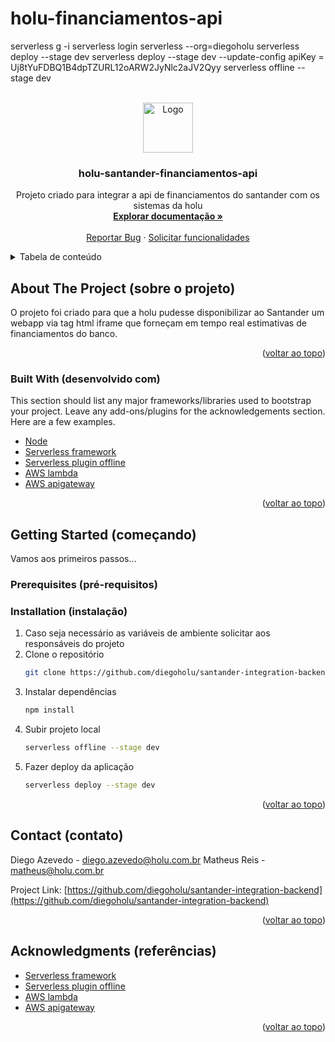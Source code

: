 # holu-financiamentos-api

serverless g -i
serverless login
serverless --org=diegoholu
serverless deploy --stage dev
serverless deploy --stage dev --update-config
apiKey = Uj8tYuFDBQ1B4dpTZURL12oARW2JyNlc2aJV2Qyy
serverless offline --stage dev

<div id="top"></div>

<!-- PROJECT LOGO -->
<br />
<div align="center">
  <a href="https://github.com/othneildrew/Best-README-Template">
    <img src="images/logo.png" alt="Logo" width="80" height="80">
  </a>

  <h3 align="center">holu-santander-financiamentos-api</h3>

  <p align="center">
    Projeto criado para integrar a api de financiamentos do santander com os sistemas da holu
    <br />
    <a href="https://github.com/diegoholu/holu-financiamentos-api/blob/main/README.md"><strong>Explorar documentação »</strong></a>
    <br />
    <br />
    <a href="https://github.com/diegoholu/holu-financiamentos-api/issues">Reportar Bug</a>
    ·
    <a href="https://github.com/diegoholu/holu-financiamentos-api/issues">Solicitar funcionalidades</a>
  </p>
</div>

<!-- TABLE OF CONTENTS -->
<details>
  <summary>Tabela de conteúdo</summary>
  <ol>
    <li>
      <a href="#about-the-project">Sobre o projeto</a>
      <ul>
        <li><a href="#built-with">Desenvolvido com</a></li>
      </ul>
    </li>
    <li>
      <a href="#getting-started">Começando</a>
      <ul>
        <li><a href="#prerequisites">Pré-requisitos</a></li>
        <li><a href="#installation">Instalação</a></li>
      </ul>
    </li>
    <li><a href="#contact">Contato</a></li>
    <li><a href="#acknowledgments">Referências</a></li>
  </ol>
</details>

<!-- ABOUT THE PROJECT -->

## About The Project (sobre o projeto)

O projeto foi criado para que a holu pudesse disponibilizar ao Santander um webapp via tag html iframe que forneçam em tempo real estimativas de financiamentos do banco.

<p align="right">(<a href="#top">voltar ao topo</a>)</p>

### Built With (desenvolvido com)

This section should list any major frameworks/libraries used to bootstrap your project. Leave any add-ons/plugins for the acknowledgements section. Here are a few examples.

- [Node](https://nodejs.org/en/)
- [Serverless framework](https://www.serverless.com/)
- [Serverless plugin offline](https://www.serverless.com/plugins/serverless-offline)
- [AWS lambda](https://aws.amazon.com/pt/lambda/)
- [AWS apigateway](https://aws.amazon.com/pt/api-gateway/)

<p align="right">(<a href="#top">voltar ao topo</a>)</p>

<!-- GETTING STARTED -->

## Getting Started (começando)

Vamos aos primeiros passos...

### Prerequisites (pré-requisitos)

### Installation (instalação)

1. Caso seja necessário as variáveis de ambiente solicitar aos responsáveis do projeto
2. Clone o repositório
   ```sh
   git clone https://github.com/diegoholu/santander-integration-backend.git
   ```
3. Instalar dependências
   ```sh
   npm install
   ```
4. Subir projeto local
   ```sh
   serverless offline --stage dev
   ```
5. Fazer deploy da aplicação
   ```sh
   serverless deploy --stage dev
   ```
   <p align="right">(<a href="#top">voltar ao topo</a>)</p>

<!-- CONTACT -->

## Contact (contato)

Diego Azevedo - diego.azevedo@holu.com.br
Matheus Reis - matheus@holu.com.br

Project Link: [https://github.com/diegoholu/santander-integration-backend](https://github.com/diegoholu/santander-integration-backend)

<p align="right">(<a href="#top">voltar ao topo</a>)</p>

<!-- ACKNOWLEDGMENTS -->

## Acknowledgments (referências)

- [Serverless framework](https://www.serverless.com/)
- [Serverless plugin offline](https://www.serverless.com/plugins/serverless-offline)
- [AWS lambda](https://aws.amazon.com/pt/lambda/)
- [AWS apigateway](https://aws.amazon.com/pt/api-gateway/)

<p align="right">(<a href="#top">voltar ao topo</a>)</p>
